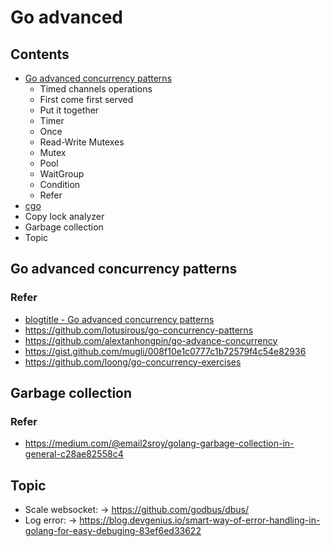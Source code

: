 # Go advanced

## Contents
- [Go advanced concurrency patterns](#go-advanced-concurrency-patterns)
    - Timed channels operations
    - First come first served
    - Put it together
    - Timer
    - Once
    - Read-Write Mutexes
    - Mutex
    - Pool
    - WaitGroup
    - Condition
    - Refer
- [cgo](./cgo.md)
- Copy lock analyzer
- Garbage collection
- Topic
## Go advanced concurrency patterns
### Refer
- [blogtitle - Go advanced concurrency patterns](https://blogtitle.github.io/)
- https://github.com/lotusirous/go-concurrency-patterns
- https://github.com/alextanhongpin/go-advance-concurrency
- https://gist.github.com/mugli/008f10e1c0777c1b72579f4c54e82936
- https://github.com/loong/go-concurrency-exercises
## Garbage collection
### Refer
- https://medium.com/@email2sroy/golang-garbage-collection-in-general-c28ae82558c4
## Topic
- Scale websocket: -> https://github.com/godbus/dbus/
- Log error: -> https://blog.devgenius.io/smart-way-of-error-handling-in-golang-for-easy-debuging-83ef6ed33622
